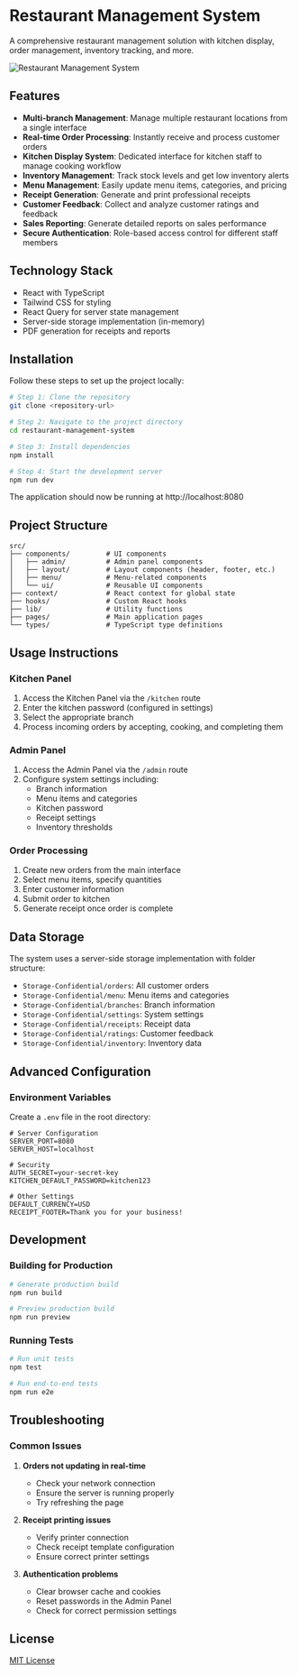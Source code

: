 
# Restaurant Management System

A comprehensive restaurant management solution with kitchen display, order management, inventory tracking, and more.

![Restaurant Management System](https://example.com/screenshot.png)

## Features

- **Multi-branch Management**: Manage multiple restaurant locations from a single interface
- **Real-time Order Processing**: Instantly receive and process customer orders
- **Kitchen Display System**: Dedicated interface for kitchen staff to manage cooking workflow
- **Inventory Management**: Track stock levels and get low inventory alerts
- **Menu Management**: Easily update menu items, categories, and pricing
- **Receipt Generation**: Generate and print professional receipts
- **Customer Feedback**: Collect and analyze customer ratings and feedback
- **Sales Reporting**: Generate detailed reports on sales performance
- **Secure Authentication**: Role-based access control for different staff members

## Technology Stack

- React with TypeScript
- Tailwind CSS for styling
- React Query for server state management
- Server-side storage implementation (in-memory)
- PDF generation for receipts and reports

## Installation

Follow these steps to set up the project locally:

```bash
# Step 1: Clone the repository
git clone <repository-url>

# Step 2: Navigate to the project directory
cd restaurant-management-system

# Step 3: Install dependencies
npm install

# Step 4: Start the development server
npm run dev
```

The application should now be running at http://localhost:8080

## Project Structure

```
src/
├── components/         # UI components
│   ├── admin/          # Admin panel components
│   ├── layout/         # Layout components (header, footer, etc.)
│   ├── menu/           # Menu-related components
│   └── ui/             # Reusable UI components
├── context/            # React context for global state
├── hooks/              # Custom React hooks
├── lib/                # Utility functions
├── pages/              # Main application pages
└── types/              # TypeScript type definitions
```

## Usage Instructions

### Kitchen Panel

1. Access the Kitchen Panel via the `/kitchen` route
2. Enter the kitchen password (configured in settings)
3. Select the appropriate branch
4. Process incoming orders by accepting, cooking, and completing them

### Admin Panel

1. Access the Admin Panel via the `/admin` route
2. Configure system settings including:
   - Branch information
   - Menu items and categories
   - Kitchen password
   - Receipt settings
   - Inventory thresholds

### Order Processing

1. Create new orders from the main interface
2. Select menu items, specify quantities
3. Enter customer information
4. Submit order to kitchen
5. Generate receipt once order is complete

## Data Storage

The system uses a server-side storage implementation with folder structure:

- `Storage-Confidential/orders`: All customer orders
- `Storage-Confidential/menu`: Menu items and categories
- `Storage-Confidential/branches`: Branch information
- `Storage-Confidential/settings`: System settings
- `Storage-Confidential/receipts`: Receipt data
- `Storage-Confidential/ratings`: Customer feedback
- `Storage-Confidential/inventory`: Inventory data

## Advanced Configuration

### Environment Variables

Create a `.env` file in the root directory:

```
# Server Configuration
SERVER_PORT=8080
SERVER_HOST=localhost

# Security
AUTH_SECRET=your-secret-key
KITCHEN_DEFAULT_PASSWORD=kitchen123

# Other Settings
DEFAULT_CURRENCY=USD
RECEIPT_FOOTER=Thank you for your business!
```

## Development

### Building for Production

```bash
# Generate production build
npm run build

# Preview production build
npm run preview
```

### Running Tests

```bash
# Run unit tests
npm test

# Run end-to-end tests
npm run e2e
```

## Troubleshooting

### Common Issues

1. **Orders not updating in real-time**
   - Check your network connection
   - Ensure the server is running properly
   - Try refreshing the page

2. **Receipt printing issues**
   - Verify printer connection
   - Check receipt template configuration
   - Ensure correct printer settings

3. **Authentication problems**
   - Clear browser cache and cookies
   - Reset passwords in the Admin Panel
   - Check for correct permission settings

## License

[MIT License](LICENSE)
